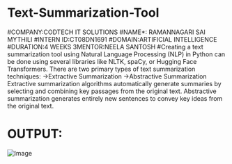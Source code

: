 # Text-Summarization-Tool
#COMPANY:CODTECH IT SOLUTIONS
#NAME*: RAMANNAGARI SAI MYTHILI
#INTERN ID:CT08DN1691
#DOMAIN:ARTIFICIAL INTELLIGENCE
#DURATION:4 WEEKS
3MENTOR:NEELA SANTOSH
#Creating a text summarization tool using Natural Language Processing (NLP) in Python can be done using several libraries like NLTK, spaCy, or Hugging Face Transformers.
There are two primary types of text summarization techniques:
->Extractive Summarization
->Abstractive Summarization
Extractive summarization algorithms automatically generate summaries by selecting and combining key passages from the original text.
Abstractive summarization generates entirely new sentences to convey key ideas from the original text. 
# OUTPUT:
![Image](https://github.com/user-attachments/assets/f395fa0e-05f8-4652-b991-11ca7bb06df6)



